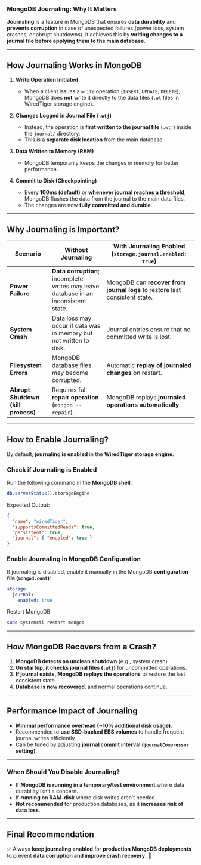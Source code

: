 ### **MongoDB Journaling: Why It Matters**
**Journaling** is a feature in MongoDB that ensures **data durability** and **prevents corruption** in case of unexpected failures (power loss, system crashes, or abrupt shutdowns). It achieves this by **writing changes to a journal file before applying them to the main database**.

---

## **How Journaling Works in MongoDB**
1. **Write Operation Initiated**  
   - When a client issues a `write` operation (`INSERT`, `UPDATE`, `DELETE`), MongoDB does **not** write it directly to the data files (`.wt` files in WiredTiger storage engine).
   
2. **Changes Logged in Journal File (`.wtj`)**  
   - Instead, the operation is **first written to the journal file** (`.wtj`) inside the `journal/` directory.
   - This is a **separate disk location** from the main database.

3. **Data Written to Memory (RAM)**  
   - MongoDB temporarily keeps the changes in memory for better performance.

4. **Commit to Disk (Checkpointing)**  
   - Every **100ms (default)** or **whenever journal reaches a threshold**, MongoDB flushes the data from the journal to the main data files.
   - The changes are now **fully committed and durable**.

---

## **Why Journaling is Important?**
| **Scenario** | **Without Journaling** | **With Journaling Enabled (`storage.journal.enabled: true`)** |
|-------------|-------------------------|--------------------------------|
| **Power Failure** | **Data corruption**; incomplete writes may leave database in an inconsistent state. | MongoDB can **recover from journal logs** to restore last consistent state. |
| **System Crash** | Data loss may occur if data was in memory but not written to disk. | Journal entries ensure that no committed write is lost. |
| **Filesystem Errors** | MongoDB database files may become corrupted. | Automatic **replay of journaled changes** on restart. |
| **Abrupt Shutdown (kill process)** | Requires full **repair operation** (`mongod --repair`). | MongoDB replays **journaled operations automatically**. |

---

## **How to Enable Journaling?**
By default, **journaling is enabled** in the **WiredTiger storage engine**.

### **Check if Journaling is Enabled**
Run the following command in the **MongoDB shell**:
```sh
db.serverStatus().storageEngine
```
Expected Output:
```json
{
  "name": "wiredTiger",
  "supportsCommittedReads": true,
  "persistent": true,
  "journal": { "enabled": true }
}
```

### **Enable Journaling in MongoDB Configuration**
If journaling is disabled, enable it manually in the MongoDB **configuration file (`mongod.conf`)**:

```yaml
storage:
  journal:
    enabled: true
```

Restart MongoDB:
```sh
sudo systemctl restart mongod
```

---

## **How MongoDB Recovers from a Crash?**
1. **MongoDB detects an unclean shutdown** (e.g., system crash).
2. **On startup, it checks journal files (`.wtj`)** for uncommitted operations.
3. **If journal exists, MongoDB replays the operations** to restore the last consistent state.
4. **Database is now recovered**, and normal operations continue.

---

## **Performance Impact of Journaling**
- **Minimal performance overhead (~10% additional disk usage).**
- Recommended to **use SSD-backed EBS volumes** to handle frequent journal writes efficiently.
- Can be tuned by adjusting **journal commit interval (`journalCompressor` setting)**.

---

### **When Should You Disable Journaling?**
- If **MongoDB is running in a temporary/test environment** where data durability isn’t a concern.
- If **running on RAM-disk** where disk writes aren’t needed.
- **Not recommended** for production databases, as it **increases risk of data loss**.

---

## **Final Recommendation**
✅ Always **keep journaling enabled** for **production MongoDB deployments** to prevent **data corruption and improve crash recovery**. 🚀

